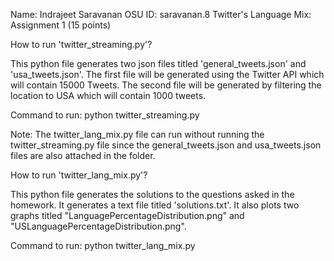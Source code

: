 Name: Indrajeet Saravanan
OSU ID: saravanan.8
Twitter's Language Mix: Assignment 1 (15 points)

How to run 'twitter_streaming.py'?

This python file generates two json files titled 'general_tweets.json' and 'usa_tweets.json'. The first file will be generated using the Twitter API which will contain 15000 Tweets. The second file will be generated by filtering the location to USA which will contain 1000 tweets.

Command to run: python twitter_streaming.py

Note: The twitter_lang_mix.py file can run without running the twitter_streaming.py file since the general_tweets.json and usa_tweets.json files are also attached in the folder.

How to run 'twitter_lang_mix.py'?

This python file generates the solutions to the questions asked in the homework. It generates a text file titled 'solutions.txt'. It also plots two graphs titled "LanguagePercentageDistribution.png" and "USLanguagePercentageDistribution.png".

Command to run: python twitter_lang_mix.py
